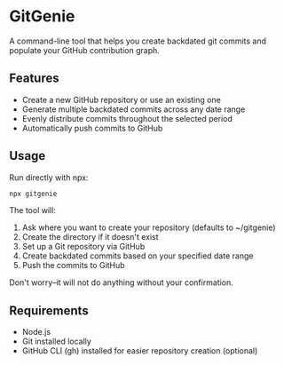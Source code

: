 # GitGenie

A command-line tool that helps you create backdated git commits and populate your GitHub contribution graph.

## Features

- Create a new GitHub repository or use an existing one
- Generate multiple backdated commits across any date range
- Evenly distribute commits throughout the selected period
- Automatically push commits to GitHub

## Usage

Run directly with npx:

```bash
npx gitgenie
```

The tool will:
1. Ask where you want to create your repository (defaults to ~/gitgenie)
2. Create the directory if it doesn't exist
3. Set up a Git repository via GitHub
4. Create backdated commits based on your specified date range
5. Push the commits to GitHub

Don't worry–it will not do anything without your confirmation.

## Requirements

- Node.js
- Git installed locally
- GitHub CLI (gh) installed for easier repository creation (optional)
